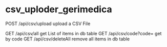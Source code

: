 # csv_uploder_gerimedica

POST /api/csv/upload upload a CSV File

GET /api/csv/all get List of items in db table 
GET /api/csv/code?code= get by code 
GET /api/csv/deleteAll remove all items in db table
